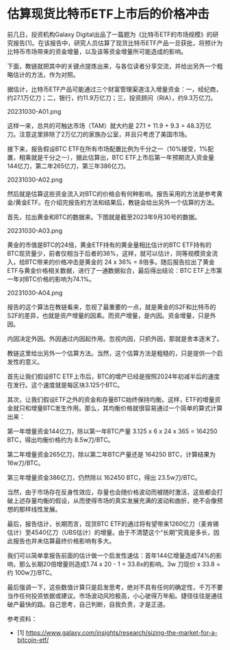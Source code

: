 # 估算现货比特币ETF上市后的价格冲击

前几日，投资机构Galaxy Digital出品了一篇题为《比特币ETF的市场规模》的研究报告[1]。在该报告中，研究人员估算了现货比特币ETF产品一旦获批，将预计为比特币市场带来的资金增量，以及该等资金增量所可能造成的影响。

下面，教链就把其中的关键点提炼出来，与各位读者分享交流，并给出另外一个粗略估计的方法，作为对照。

据估计，比特币ETF产品可能通过三个财富管理渠道注入增量资金：一，经纪商，约27.1万亿刀；二，银行，约11.9万亿刀；三，投资顾问（RIA），约9.3万亿刀。

20231030-A01.png

这样一来，总共的可触达市场（TAM）就大约是 27.1 + 11.9 + 9.3 = 48.3万亿刀。注意这里排除了2万亿刀的家族办公室，并且只考虑了美国市场。

接下来，报告假设BTC ETF在所有市场配置比例为千分之一（10%接受，1%配置，相乘就是千分之一），据此估算出，BTC ETF上市后第一年预期流入资金量144亿刀，第二年265亿刀，第三年386亿刀。

20231030-A02.png

然后就是估算这些资金流入对BTC的价格会有何种影响。报告采用的方法是参考黄金/黄金ETF。在介绍完报告的方法和结果后，教链会给出另外一个估算的方法。

首先，拉出黄金和BTC的数据来。下图就是截至2023年9月30号的数据。

20231030-A03.png

黄金的市值是BTC的24倍，黄金ETF持有的黄金量相比估计的BTC ETF持有的BTC现货量少，前者仅相当于后者的36%，这样，就可以估计，同等规模资金流入，给BTC带来的价格冲击是黄金的 24 x 36% = 8倍多。随后报告拉出了黄金ETF与黄金价格相关数据，进行了一通数据拟合，最后得出结论：BTC ETF上市第一年对BTC价格的影响为74.1%。

20231030-A04.png

报告的这个算法在教链看来，忽视了最重要的一点，就是黄金的S2F和比特币的S2F的差异，也就是资产增量的因素。而资产增量，是内因。资金增量，只是外因。

内因决定外因。外因通过内因起作用。忽视内因，只抓外因，那就是舍本逐末了。

教链这里给出另外一个估算方法。当然，这个估算方法是粗糙的，只是提供一个启发性的意义。

首先让我们假设BTC ETF上市后，BTC的增产已经是按照2024年初减半后的速度在发行。这个速度就是每区块3.125个BTC。

其次，让我们假设ETF之外的资金和存量BTC始终保持均衡。这样，ETF的增量资金就只和增量BTC发生作用。那么，其均衡价格就很容易通过一个简单的算式计算出来：

第一年增量资金144亿刀，除以第一年BTC产量 3.125 x 6 x 24 x 365 = 164250 BTC，得出均衡价格约为 8.5w刀/BTC。

第二年增量资金265亿刀，除以第二年BTC产量还是 164250 BTC，计算结果为 16w刀/BTC。

第三年增量资金386亿刀，仍然除以 162450 BTC，得出 23.5w刀/BTC。

当然，由于市场存在反身性效应，存量也会随价格波动而被随时激活，这些都会打破上述存量均衡的假设，从而使得市场的真实发展充满的波动和曲折，绝不会像预想的那样线性发展。

最后，报告估计，长期而言，现货BTC ETF的通过将有望带来1260亿刀（麦肯锡估计）至4540亿刀（UBS估计）的增量。由于不清楚这个“长期”究竟是多长，因此报告也并未估算最终价格影响有多大。

我们可以简单拿报告前面的估计做一个启发性速估：首年144亿增量造成74%的影响，那么长期20倍增量则造成1.74 x 20 - 1 = 33.8x的影响。3w 刀现价 x 33.8 = 约 100w刀/BTC。

最后强调一下，这些数值计算只是启发思考，绝对不具有任何的确定性，千万不要当作任何投资依据或建议。市场波动风险极高，小心驶得万年船。捷径往往是通往破产最快的路。自己思考，自己判断，自我负责，才是正道。

参考资料：
- [1] https://www.galaxy.com/insights/research/sizing-the-market-for-a-bitcoin-etf/


